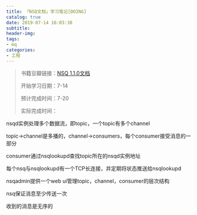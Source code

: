 ```yaml
---
title: 「NSQ文档」学习笔记[DOING]
catalog: true
date: 2019-07-14 16:03:38
subtitle:
header-img:
tags:
- mq
categories:
- 工程
---
```

> 书籍豆瓣链接：[NSQ 1.1.0文档](https://nsq.io/overview/design.html)
> 
> 开始学习日期：7-14
> 
> 预计完成时间：7-20
>
> 实际完成时间：

nsqd实例处理多个数据流，即topic，一个topic有多个channel

topic->channel是多播的，channel->consumers，每个consumer接受消息的一部分

consumer通过nsqlookupd查找topic所在的nsqd实例地址

每个nsq与nsqlookupd有一个TCP长连接，并定期将状态推送给nsqlookupd

nsqadmin提供一个web ui管理topic，channel，consumer的层次结构

nsq保证消息至少传送一次

收到的消息是无序的